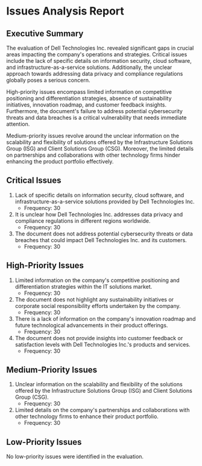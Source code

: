 # Issues Analysis Report

## Executive Summary

The evaluation of Dell Technologies Inc. revealed significant gaps in crucial areas impacting the company's operations and strategies. Critical issues include the lack of specific details on information security, cloud software, and infrastructure-as-a-service solutions. Additionally, the unclear approach towards addressing data privacy and compliance regulations globally poses a serious concern.

High-priority issues encompass limited information on competitive positioning and differentiation strategies, absence of sustainability initiatives, innovation roadmap, and customer feedback insights. Furthermore, the document's failure to address potential cybersecurity threats and data breaches is a critical vulnerability that needs immediate attention.

Medium-priority issues revolve around the unclear information on the scalability and flexibility of solutions offered by the Infrastructure Solutions Group (ISG) and Client Solutions Group (CSG). Moreover, the limited details on partnerships and collaborations with other technology firms hinder enhancing the product portfolio effectively.

## Critical Issues

1. Lack of specific details on information security, cloud software, and infrastructure-as-a-service solutions provided by Dell Technologies Inc.
   - Frequency: 30
2. It is unclear how Dell Technologies Inc. addresses data privacy and compliance regulations in different regions worldwide.
   - Frequency: 30
3. The document does not address potential cybersecurity threats or data breaches that could impact Dell Technologies Inc. and its customers.
   - Frequency: 30

## High-Priority Issues

1. Limited information on the company's competitive positioning and differentiation strategies within the IT solutions market.
   - Frequency: 30
2. The document does not highlight any sustainability initiatives or corporate social responsibility efforts undertaken by the company.
   - Frequency: 30
3. There is a lack of information on the company's innovation roadmap and future technological advancements in their product offerings.
   - Frequency: 30
4. The document does not provide insights into customer feedback or satisfaction levels with Dell Technologies Inc.'s products and services.
   - Frequency: 30

## Medium-Priority Issues

1. Unclear information on the scalability and flexibility of the solutions offered by the Infrastructure Solutions Group (ISG) and Client Solutions Group (CSG).
   - Frequency: 30
2. Limited details on the company's partnerships and collaborations with other technology firms to enhance their product portfolio.
   - Frequency: 30

## Low-Priority Issues

No low-priority issues were identified in the evaluation.